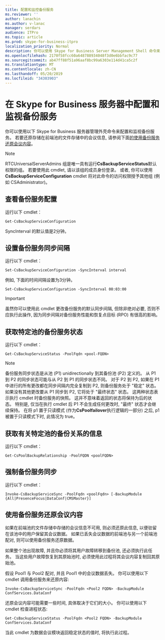 ```yaml
---
title: 配置和监控备份服务
ms.reviewer: ''
author: lanachin
ms.author: v-lanac
manager: serdars
audience: ITPro
ms.topic: article
ms.prod: skype-for-business-itpro
localization_priority: Normal
description: 你可以使用 Skype for Business Server Management Shell 命令来配置和监视备份服务。
ms.openlocfilehash: 2170f58fcc60a648788934048f3d0e6bbfac9c77
ms.sourcegitcommit: ab47ff88f51a96aaf8bc99a6303e114d41ca5c2f
ms.translationtype: MT
ms.contentlocale: zh-CN
ms.lasthandoff: 05/20/2019
ms.locfileid: "34303903"
---
```

# <a name="configuring-and-monitoring-the-backup-service-in-skype-for-business-server"></a>在 Skype for Business 服务器中配置和监视备份服务

你可以使用以下 Skype for Business 服务器管理外壳命令来配置和监视备份服务。 若要还原存储在前端池的文件存储中的会议信息, 请参阅下面[的使用备份服务还原会议内容](#restore-conference-contents-using-the-backup-service)。

> [!NOTE]  
> RTCUniversalServerAdmins 组是唯一具有运行**CsBackupServiceStatus**默认权限的组。 若要使用此 cmdlet, 请以该组的成员身份登录。 或者, 你可以使用**CsBackupServiceConfiguration** cmdlet 将对此命令的访问权限授予其他组 (例如 CSAdministrator)。

## <a name="to-see-the-backup-service-configuration"></a>查看备份服务配置

运行以下 cmdlet：

    Get-CsBackupServiceConfiguration

SyncInterval 的默认值是2分钟。

## <a name="to-set-the-backup-service-sync-interval"></a>设置备份服务同步间隔

运行以下 cmdlet：

    Set-CsBackupServiceConfiguration -SyncInterval interval

例如, 下面的时间间隔设置为3分钟。

    Set-CsBackupServiceConfiguration -SyncInterval 00:03:00


> [!IMPORTANT]  
> 虽然你可以使用此 cmdlet 更改备份服务的默认同步间隔, 但除非绝对必要, 否则不应执行此操作, 因为同步间隔对备份服务性能和恢复点目标 (RPO) 有很高的影响。

## <a name="to-get-the-backup-service-status-for-a-particular-pool"></a>获取特定池的备份服务状态

运行以下 cmdlet：

    Get-CsBackupServiceStatus -PoolFqdn <pool-FQDN>

> [!NOTE]  
> 备份服务同步状态是从池 (P1) unidirectionally 到其备份池 (P2) 定义的。 从 P1 到 P2 的同步状态可能与从 P2 到 P1 的同步状态不同。 对于 P2 到 P2, 如果在 P1 中进行的所有更改都在同步间隔内完全复制到 P2, 则备份服务处于 "稳定" 状态。 如果没有其他更改要从 P1 同步到 P2, 它将处于 "最终状态" 状态。 这两种状态表示执行 cmdlet 时备份服务的快照。 这并不意味着返回的状态将保持为后的状态。 特别是, 仅当在执行 cmdlet 后 P1 不会生成任何更改时, "最终" 状态才会继续保持。 在将 p1 置于只读模式 (作为**CsPoolfailover**执行逻辑的一部分) 之后, p1 被置于只读模式下时, 此情况为 true。

## <a name="to-get-information-about-the-backup-relationship-for-a-particular-pool"></a>获取有关特定池的备份关系的信息

运行以下 cmdlet：

    Get-CsPoolBackupRelationship -PoolFQDN <poolFQDN>

## <a name="to-force-a-backup-service-sync"></a>强制备份服务同步

运行以下 cmdlet：

    Invoke-CsBackupServiceSync -PoolFqdn <poolFqdn> [-BackupModule  {All|PresenceFocus|DataConf|CMSMaster}]

## <a name="restore-conference-contents-using-the-backup-service"></a>使用备份服务还原会议内容 

如果在前端池的文件存储中存储的会议信息不可用, 则必须还原此信息, 以便驻留在该池中的用户保留其会议数据。 如果已丢失会议数据的前端池与另一个前端池配对, 则可以使用备份服务还原数据。

如果整个池出现故障, 并且你必须将其用户故障转移到备份池, 还必须执行此任务。 当这些用户故障恢复到其原始池时, 必须使用此过程将其会议内容复制回其原始池。

假设 Pool1 与 Pool2 配对, 并且 Pool1 中的会议数据丢失。 你可以使用以下 cmdlet 调用备份服务来还原内容:

    Invoke-CsBackupServiceSync -PoolFqdn <Pool2 FQDN> -BackupModule ConfServices.DataConf

还原会议内容可能需要一些时间, 具体取决于它们的大小。 你可以使用以下 cmdlet 检查进程状态:

    Get-CsBackupServiceStatus -PoolFqdn <Pool2 FQDN> -BackupModule ConfServices.DataConf

当此 cmdlet 为数据会议模块返回稳定状态的值时, 将执行此过程。
